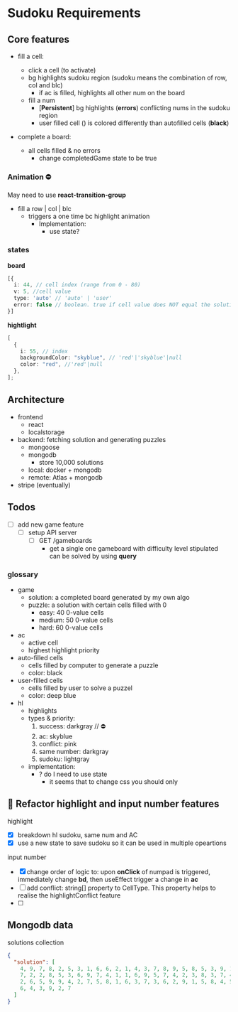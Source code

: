 # Sudoku Requirements

## Core features

- fill a cell:

  - click a cell (to activate)
  - bg highlights sudoku region (sudoku means the combination of row, col and blc)
    - if ac is filled, highlights all other num on the board
  - fill a num
    - [**Persistent**] bg highlights (**errors**) conflicting nums in the sudoku region
    - user filled cell () is colored differently than autofilled cells (**black**)

- complete a board:
  - all cells filled & no errors
    - change completedGame state to be true

### Animation ⛔️

May need to use **react-transition-group**

- fill a row | col | blc
  - triggers a one time bc highlight animation
    - Implementation:
      - use state?

### states

**board**

```typescript
[{
  i: 44, // cell index (range from 0 - 80)
  v: 5, //cell value
  type: 'auto' // 'auto' | 'user'
  error: false // boolean. true if cell value does NOT equal the solution value
}]
```

**hightlight**

```typescript
[
  {
    i: 55, // index
    backgroundColor: "skyblue", // 'red'|'skyblue'|null
    color: "red", //'red'|null
  },
];
```

## Architecture

- frontend
  - react
  - localstorage
- backend: fetching solution and generating puzzles
  - mongoose
  - mongodb
    - store 10,000 solutions
  - local: docker + mongodb
  - remote: Atlas + mongodb
- stripe (eventually)

## Todos

- [ ] add new game feature
  - [ ] setup API server
    - [ ] GET /gameboards
      - get a single one gameboard with difficulty level stipulated can be solved by using **query**

### glossary

- game
  - solution: a completed board generated by my own algo
  - puzzle: a solution with certain cells filled with 0
    - easy: 40 0-value cells
    - medium: 50 0-value cells
    - hard: 60 0-value cells
- ac
  - active cell
  - highest highlight priority
- auto-filled cells
  - cells filled by computer to generate a puzzle
  - color: black
- user-filled cells
  - cells filled by user to solve a puzzel
  - color: deep blue
- hl
  - highlights
  - types & priority:
    1. success: darkgray // ⛔️
    2. ac: skyblue
    3. conflict: pink
    4. same number: darkgray
    5. sudoku: lightgray
  - implementation:
    - ? do I need to use state
      - it seems that to change css you should only

## 🌸 Refactor highlight and input number features

highlight

- [x] breakdown hl sudoku, same num and AC
- [x] use a new state to save sudoku so it can be used in multiple opeartions

input number

- [x] change order of logic to: upon **onClick** of numpad is triggered, immediately change **bd**, then useEffect trigger a change in **ac**
- [ ] add conflict: string[] property to CellType. This property helps to realise the highlightConflict feature
- [ ]

## Mongodb data

solutions collection

```json
{
  "solution": [
    4, 9, 7, 8, 2, 5, 3, 1, 6, 6, 2, 1, 4, 3, 7, 8, 9, 5, 8, 5, 3, 9, 1, 6, 4,
    7, 2, 2, 8, 5, 3, 6, 9, 7, 4, 1, 1, 6, 9, 5, 7, 4, 2, 3, 8, 3, 7, 4, 1, 8,
    2, 6, 5, 9, 9, 4, 2, 7, 5, 8, 1, 6, 3, 7, 3, 6, 2, 9, 1, 5, 8, 4, 5, 1, 8,
    6, 4, 3, 9, 2, 7
  ]
}
```
